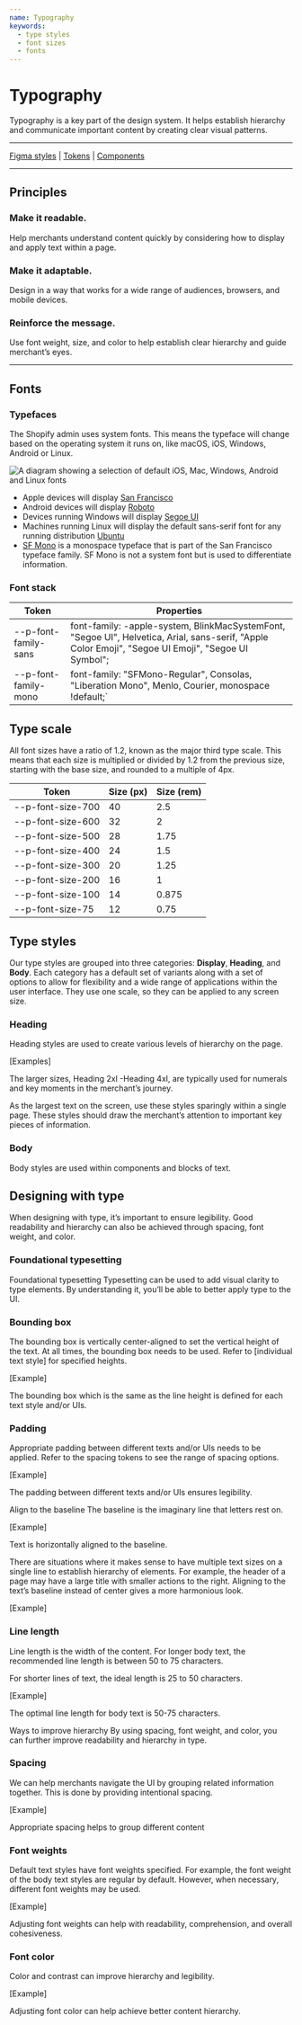 ```yaml
---
name: Typography
keywords:
  - type styles
  - font sizes
  - fonts
---
```


# Typography

Typography is a key part of the design system. It helps establish hierarchy and communicate important content by creating clear visual patterns.

---

[Figma styles](http://www.google.com) | [Tokens](http://www.google.com) | [Components](http://www.google.com)

---

## Principles

### Make it readable.

Help merchants understand content quickly by considering how to display and apply text within a page.

### Make it adaptable.

Design in a way that works for a wide range of audiences, browsers, and mobile devices.

### Reinforce the message.

Use font weight, size, and color to help establish clear hierarchy and guide merchant’s eyes.

---

## Fonts

<!-- keywords: font-family, webfont, system font -->

### Typefaces

The Shopify admin uses system fonts. This means the typeface will change based on the operating system it runs on, like macOS, iOS, Windows, Android or Linux.

![A diagram showing a selection of default iOS, Mac, Windows, Android and Linux fonts](/images/foundations/design/typography/type-fontstack@2x.png)

<!-- end -->

- Apple devices will display [San Francisco](https://devimages-cdn.apple.com/design/resources/download/SF-Pro.dmg)
- Android devices will display [Roboto](https://fonts.google.com/specimen/Roboto)
- Devices running Windows will display [Segoe UI](https://developer.microsoft.com/en-us/fabric#/resources)
- Machines running Linux will display the default sans-serif font for any running distribution [Ubuntu](https://design.ubuntu.com/font/)
- [SF Mono](https://devimages-cdn.apple.com/design/resources/download/SF-Mono.dmg) is a monospace typeface that is part of the San Francisco typeface family. SF Mono is not a system font but is used to differentiate information.

### Font stack

| Token                | Properties                                                                                                                                          |
| -------------------- | --------------------------------------------------------------------------------------------------------------------------------------------------- |
| --p-font-family-sans | font-family: -apple-system, BlinkMacSystemFont, "Segoe UI", Helvetica, Arial, sans-serif, "Apple Color Emoji", "Segoe UI Emoji", "Segoe UI Symbol"; |
| --p-font-family-mono | font-family: "SFMono-Regular", Consolas, "Liberation Mono", Menlo, Courier, monospace !default;`                                                    |

## Type scale

All font sizes have a ratio of 1.2, known as the major third type scale. This means that each size is multiplied or divided by 1.2 from the previous size, starting with the base size, and rounded to a multiple of 4px.

| Token             | Size (px) | Size (rem) |
| ----------------- | --------- | ---------- |
| --p-font-size-700 | 40        | 2.5        |
| --p-font-size-600 | 32        | 2          |
| --p-font-size-500 | 28        | 1.75       |
| --p-font-size-400 | 24        | 1.5        |
| --p-font-size-300 | 20        | 1.25       |
| --p-font-size-200 | 16        | 1          |
| --p-font-size-100 | 14        | 0.875      |
| --p-font-size-75  | 12        | 0.75       |

## Type styles

<!-- keywords: type styles, font-weight, font-size -->

Our type styles are grouped into three categories: **Display**, **Heading**, and **Body**. Each category has a default set of variants along with a set of options to allow for flexibility and a wide range of applications within the user interface. They use one scale, so they can be applied to any screen size.

### Heading

Heading styles are used to create various levels of hierarchy on the page.

[Examples]

The larger sizes, Heading 2xl -Heading 4xl, are typically used for numerals and key moments in the merchant’s journey.

As the largest text on the screen, use these styles sparingly within a single page. These styles should draw the merchant’s attention to important key pieces of information.

### Body

Body styles are used within components and blocks of text.

<!-- end -->

## Designing with type

When designing with type, it’s important to ensure legibility. Good readability and hierarchy can also be achieved through spacing, font weight, and color.

### Foundational typesetting

Foundational typesetting
Typesetting can be used to add visual clarity to type elements. By understanding it, you’ll be able to better apply type to the UI.

### Bounding box

The bounding box is vertically center-aligned to set the vertical height of the text. At all times, the bounding box needs to be used. Refer to [individual text style] for specified heights.

[Example]

The bounding box which is the same as the line height is defined for each text style and/or UIs.

### Padding

Appropriate padding between different texts and/or UIs needs to be applied. Refer to the spacing tokens to see the range of spacing options.

[Example]

The padding between different texts and/or UIs ensures legibility.

Align to the baseline
The baseline is the imaginary line that letters rest on.

[Example]

Text is horizontally aligned to the baseline.

There are situations where it makes sense to have multiple text sizes on a single line to establish hierarchy of elements. For example, the header of a page may have a large title with smaller actions to the right. Aligning to the text’s baseline instead of center gives a more harmonious look.

[Example]

### Line length

Line length is the width of the content. For longer body text, the recommended line length is between 50 to 75 characters.

For shorter lines of text, the ideal length is 25 to 50 characters.

[Example]

The optimal line length for body text is 50-75 characters.

Ways to improve hierarchy
By using spacing, font weight, and color, you can further improve readability and hierarchy in type.

### Spacing

We can help merchants navigate the UI by grouping related information together. This is done by providing intentional spacing.

[Example]

Appropriate spacing helps to group different content

### Font weights

Default text styles have font weights specified. For example, the font weight of the body text styles are regular by default. However, when necessary, different font weights may be used.

[Example]

Adjusting font weights can help with readability, comprehension, and overall cohesiveness.

### Font color

Color and contrast can improve hierarchy and legibility.

[Example]

Adjusting font color can help achieve better content hierarchy.
